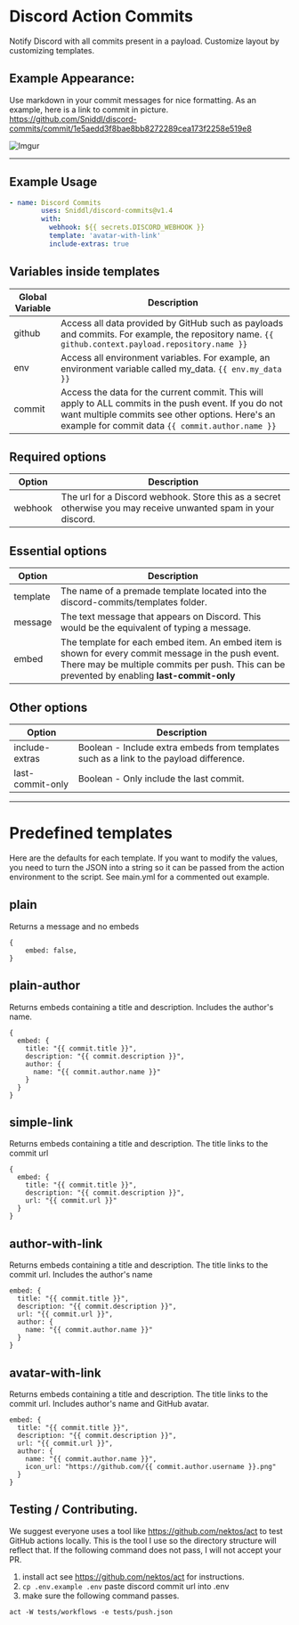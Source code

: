 # Discord Action Commits

Notify Discord with all commits present in a payload. Customize layout by customizing templates.

## Example Appearance:

Use markdown in your commit messages for nice formatting. As an example, here is a link to commit in picture. https://github.com/Sniddl/discord-commits/commit/1e5aedd3f8bae8bb8272289cea173f2258e519e8

![Imgur](https://imgur.com/YvLWWGL.jpg)

<hr/>

## Example Usage

```yaml
- name: Discord Commits
        uses: Sniddl/discord-commits@v1.4
        with:
          webhook: ${{ secrets.DISCORD_WEBHOOK }}
          template: 'avatar-with-link'
          include-extras: true
```

## Variables inside templates

Global Variable | Description
|---|---|
github | Access all data provided by GitHub such as payloads and commits. For example, the repository name. `{{ github.context.payload.repository.name }}`
env | Access all environment variables. For example, an environment variable called my_data. `{{ env.my_data }}`
commit | Access the data for the current commit. This will apply to ALL commits in the push event. If you do not want multiple commits see other options. Here's an example for commit data `{{ commit.author.name }}`

## Required options

Option | Description
|---|---|
webhook | The url for a Discord webhook. Store this as a secret otherwise you may receive unwanted spam in your discord.

## Essential options

Option | Description
|---|---|
template | The name of a premade template located into the discord-commits/templates folder.
message | The text message that appears on Discord. This would be the equivalent of typing a message.
embed | The template for each embed item. An embed item is shown for every commit message in the push event. There may be multiple commits per push. This can be prevented by enabling **last-commit-only**

## Other options
Option | Description
|---|---|
include-extras | Boolean - Include extra embeds from templates such as a link to the payload difference.
last-commit-only | Boolean - Only include the last commit.

---

# Predefined templates

Here are the defaults for each template. If you want to modify the values, you need to turn the JSON into a string so it can be passed from the action environment to the script.  See main.yml for a commented out example.

## plain
Returns a message and no embeds

```
{
    embed: false,
}
```

## plain-author
Returns embeds containing a title and description. Includes the author's name.

```
{
  embed: {
    title: "{{ commit.title }}",
    description: "{{ commit.description }}",
    author: {
      name: "{{ commit.author.name }}"
    }
  }
}
```

## simple-link
Returns embeds containing a title and description. The title links to the commit url

```
{
  embed: {
    title: "{{ commit.title }}",
    description: "{{ commit.description }}",
    url: "{{ commit.url }}"
  }
}
```

## author-with-link
Returns embeds containing a title and description. The title links to the commit url. Includes the author's name

```
embed: {
  title: "{{ commit.title }}",
  description: "{{ commit.description }}",
  url: "{{ commit.url }}",
  author: {
    name: "{{ commit.author.name }}"
  }
}
```

## avatar-with-link
Returns embeds containing a title and description. The title links to the commit url. Includes author's name and GitHub avatar.

```
embed: {
  title: "{{ commit.title }}",
  description: "{{ commit.description }}",
  url: "{{ commit.url }}",
  author: {
    name: "{{ commit.author.name }}",
    icon_url: "https://github.com/{{ commit.author.username }}.png"
  }
}
```

## Testing / Contributing.

We suggest everyone uses a tool like https://github.com/nektos/act to test GitHub actions locally. This is the tool I use so the directory structure will reflect that. If the following command does not pass, I will not accept your PR.

1. install act see https://github.com/nektos/act for instructions.
1. `cp .env.example .env` paste discord commit url into .env
1. make sure the following command passes.

```
act -W tests/workflows -e tests/push.json
```

